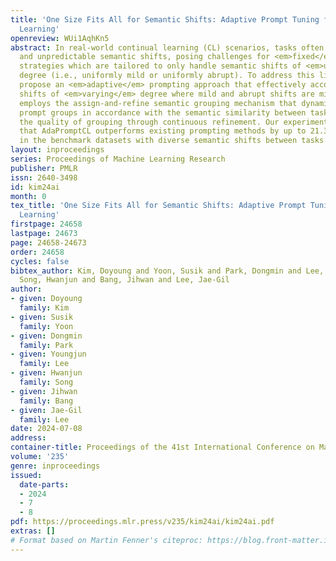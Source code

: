```yaml
---
title: 'One Size Fits All for Semantic Shifts: Adaptive Prompt Tuning for Continual
  Learning'
openreview: WUi1AqhKn5
abstract: In real-world continual learning (CL) scenarios, tasks often exhibit intricate
  and unpredictable semantic shifts, posing challenges for <em>fixed</em> prompt management
  strategies which are tailored to only handle semantic shifts of <em>uniform</em>
  degree (i.e., uniformly mild or uniformly abrupt). To address this limitation, we
  propose an <em>adaptive</em> prompting approach that effectively accommodates semantic
  shifts of <em>varying</em> degree where mild and abrupt shifts are mixed. AdaPromptCL
  employs the assign-and-refine semantic grouping mechanism that dynamically manages
  prompt groups in accordance with the semantic similarity between tasks, enhancing
  the quality of grouping through continuous refinement. Our experiment results demonstrate
  that AdaPromptCL outperforms existing prompting methods by up to 21.3%, especially
  in the benchmark datasets with diverse semantic shifts between tasks.
layout: inproceedings
series: Proceedings of Machine Learning Research
publisher: PMLR
issn: 2640-3498
id: kim24ai
month: 0
tex_title: 'One Size Fits All for Semantic Shifts: Adaptive Prompt Tuning for Continual
  Learning'
firstpage: 24658
lastpage: 24673
page: 24658-24673
order: 24658
cycles: false
bibtex_author: Kim, Doyoung and Yoon, Susik and Park, Dongmin and Lee, Youngjun and
  Song, Hwanjun and Bang, Jihwan and Lee, Jae-Gil
author:
- given: Doyoung
  family: Kim
- given: Susik
  family: Yoon
- given: Dongmin
  family: Park
- given: Youngjun
  family: Lee
- given: Hwanjun
  family: Song
- given: Jihwan
  family: Bang
- given: Jae-Gil
  family: Lee
date: 2024-07-08
address:
container-title: Proceedings of the 41st International Conference on Machine Learning
volume: '235'
genre: inproceedings
issued:
  date-parts:
  - 2024
  - 7
  - 8
pdf: https://proceedings.mlr.press/v235/kim24ai/kim24ai.pdf
extras: []
# Format based on Martin Fenner's citeproc: https://blog.front-matter.io/posts/citeproc-yaml-for-bibliographies/
---
```

